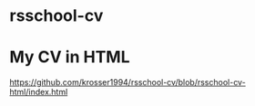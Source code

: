 # rsschool-cv

# My CV in HTML

https://github.com/krosser1994/rsschool-cv/blob/rsschool-cv-html/index.html
